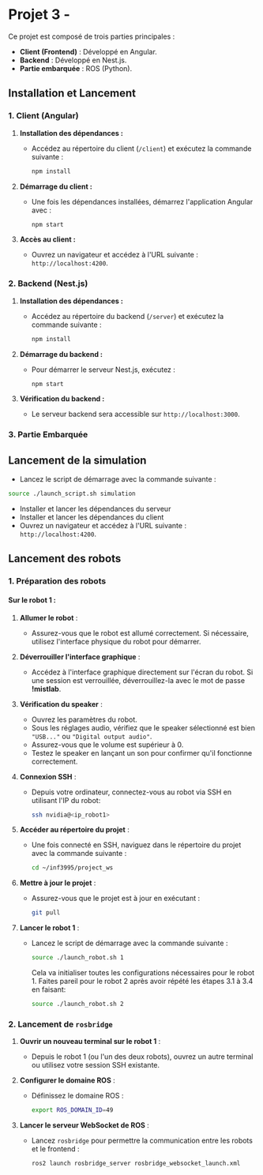 # Projet 3 -

Ce projet est composé de trois parties principales :

- **Client (Frontend)** : Développé en Angular.
- **Backend** : Développé en Nest.js.
- **Partie embarquée** : ROS (Python).

## Installation et Lancement

### 1. Client (Angular)

1. **Installation des dépendances :**

   - Accédez au répertoire du client (`/client`) et exécutez la commande suivante :
     ```bash
     npm install
     ```

2. **Démarrage du client :**

   - Une fois les dépendances installées, démarrez l'application Angular avec :
     ```bash
     npm start
     ```

3. **Accès au client :**
   - Ouvrez un navigateur et accédez à l'URL suivante : `http://localhost:4200`.

### 2. Backend (Nest.js)

1. **Installation des dépendances :**

   - Accédez au répertoire du backend (`/server`) et exécutez la commande suivante :
     ```bash
     npm install
     ```

2. **Démarrage du backend :**

   - Pour démarrer le serveur Nest.js, exécutez :
     ```bash
     npm start
     ```

3. **Vérification du backend :**
   - Le serveur backend sera accessible sur `http://localhost:3000`.

### 3. Partie Embarquée

## Lancement de la simulation

   - Lancez le script de démarrage avec la commande suivante :
   ``` bash
   source ./launch_script.sh simulation
   ```
   - Installer et lancer les dépendances du serveur
   - Installer et lancer les dépendances du client
   - Ouvrez un navigateur et accédez à l'URL suivante : `http://localhost:4200`.

## Lancement des robots

### 1. Préparation des robots

#### Sur le robot 1 :

1. **Allumer le robot** :
   - Assurez-vous que le robot est allumé correctement. Si nécessaire, utilisez l'interface physique du robot pour démarrer.
2. **Déverrouiller l'interface graphique** :

   - Accédez à l'interface graphique directement sur l'écran du robot. Si une session est verrouillée, déverrouillez-la avec le mot de passe **!mistlab**.

3. **Vérification du speaker** :

   - Ouvrez les paramètres du robot.
   - Sous les réglages audio, vérifiez que le speaker sélectionné est bien `"USB..."` ou `"Digital output audio"`.
   - Assurez-vous que le volume est supérieur à 0.
   - Testez le speaker en lançant un son pour confirmer qu'il fonctionne correctement.

4. **Connexion SSH** :

   - Depuis votre ordinateur, connectez-vous au robot via SSH en utilisant l'IP du robot:
     ```bash
     ssh nvidia@<ip_robot1>
     ```

5. **Accéder au répertoire du projet** :

   - Une fois connecté en SSH, naviguez dans le répertoire du projet avec la commande suivante :
     ```bash
     cd ~/inf3995/project_ws
     ```

6. **Mettre à jour le projet** :

   - Assurez-vous que le projet est à jour en exécutant :
     ```bash
     git pull
     ```

7. **Lancer le robot 1** :
   - Lancez le script de démarrage avec la commande suivante :
     ```bash
     source ./launch_robot.sh 1
     ```
     Cela va initialiser toutes les configurations nécessaires pour le robot 1.
     Faites pareil pour le robot 2 après avoir répété les étapes 3.1 à 3.4 en faisant:
     ```bash
     source ./launch_robot.sh 2
     ```

### 2. Lancement de `rosbridge`

1. **Ouvrir un nouveau terminal sur le robot 1** :

   - Depuis le robot 1 (ou l'un des deux robots), ouvrez un autre terminal ou utilisez votre session SSH existante.

2. **Configurer le domaine ROS** :

   - Définissez le domaine ROS :
     ```bash
     export ROS_DOMAIN_ID=49
     ```

3. **Lancer le serveur WebSocket de ROS** :
   - Lancez `rosbridge` pour permettre la communication entre les robots et le frontend :
     ```bash
     ros2 launch rosbridge_server rosbridge_websocket_launch.xml
     ```
